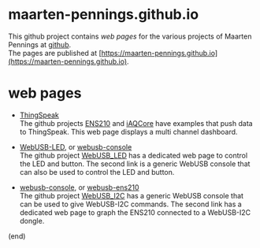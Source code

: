 # maarten-pennings.github.io
This github project contains _web pages_ for the various projects of Maarten Pennings at [github](https://github.com/maarten-pennings).  
The pages are published at [https://maarten-pennings.github.io](https://maarten-pennings.github.io).


# web pages
 * [ThingSpeak](ThingSpeak)  
   The github projects [ENS210](https://github.com/maarten-pennings/ENS210) 
   and [iAQCore](https://github.com/maarten-pennings/iAQcore) 
   have examples that push data to ThingSpeak.
   This web page displays a multi channel dashboard.

 * [WebUSB-LED](WebUSB-LED), or [webusb-console](webusb-console)  
   The github project [WebUSB_LED](https://github.com/maarten-pennings/WebUSB-LED) 
   has a dedicated web page to control the LED and button.
   The second link is a generic WebUSB console that can also be used to control the LED and button.

 * [webusb-console](webusb-console), or [webusb-ens210](webusb-ens210)  
   The github project [WebUSB_I2C](https://github.com/maarten-pennings/WebUSB-I2C) 
   has a generic WebUSB console that can be used to give WebUSB-I2C commands.
   The second link has a dedicated web page to graph the ENS210 connected to a WebUSB-I2C dongle.

(end)
